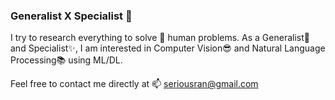 ### Generalist X Specialist 🦄

I try to research everything to solve 🌱 human problems. As a Generalist💫 and Specialist✨, I am interested in Computer Vision😎 and Natural Language Processing📚 using ML/DL. 

Feel free to contact me directly at 📫 seriousran@gmail.com

<!--
**seriousran/seriousran** is a ✨ _special_ ✨ repository because its `README.md` (this file) appears on your GitHub profile.

Here are some ideas to get you started:

- 🔭 I’m currently working on ...
- 🌱 I’m currently learning ...
- 👯 I’m looking to collaborate on ...
- 🤔 I’m looking for help with ...
- 💬 Ask me about ...
- 📫 How to reach me: ...
- 😄 Pronouns: ...
- ⚡ Fun fact: ...
-->
